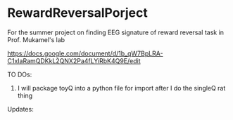 # RewardReversalPorject
For the summer project on finding EEG signature of reward reversal task in Prof. Mukamel's lab

https://docs.google.com/document/d/1b_qW7BpLRA-C1xIaRamQDKkL2QNX2Pa4fLYiRbK4Q9E/edit

TO DOs:
1. I will package toyQ into a python file for import after I do the singleQ rat thing

Updates:

